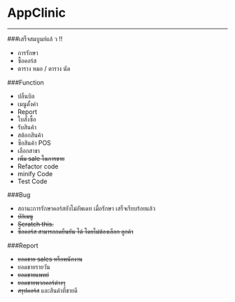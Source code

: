 # AppClinic
----------------------
###เสร็จสมบูนย์แล้ ว !!
- การรักษา
- ซื้อคอร์ส
- ตาราง หมอ / ตาราง นัด

###Function
- ปลิ้นบิล
- เมนูตั้งค่า
- Report
- ใบสั่งซื้อ
- รับสินค้า
- สต้อกสินค้า
- ซือสินค้า POS
- เลือกสาขา
- ~~เพิ่ม sale ในการขาย~~
- Refactor code
- minify Code
- Test Code

###Bug
+ สถานะการรักษาคอร์สยังไม่อัพเดท เมื่อรักษา เสร็จเรียบร้อยแล้ว
+ ~~บัก้เมนู~~
+ ~~Scratch this.~~
+ ~~ซื้อคอร์ส สามารถกดยืนยัน ได้ โดยไม่ต้องเลือก ลูกค้า~~

###Report
+ ~~ยอดขาย sales หรือพนักงาน~~
+ ยอดขายรายวัน
+ ~~ยอดขายแพทย์~~
+ ~~ยอดขายพวกคอร์ต่างๆ~~
+ ~~สรุปคอร์ส~~ และสินค้าที่ขายดี